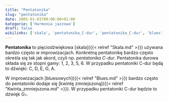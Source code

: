 ```yaml
---
title: "Pentatonika"
slug: "pentatonika"
date: 2005-01-01T00:00:00+01:00
kategorie: ['Harmonia jazzowa']
draft: false
wikilinks: ['skala', 'pentatonika_C-dur', 'pentatonika_C-dur', 'blues', 'kwinta_zmniejszona']
---
```

**Pentatonika** to pięciodźwiękowa [skala]({{< relref "Skala.md" >}}) używana
bardzo często w improwizacjach. Konkretną pentatonikę bardzo często
określa się tak jak akord, czyli np. *pentatonika
C-dur<!-- link nie odnosił się do niczego -->*. Pentatonika durowa składa się ze
stopni gamy: 1, 2, 3, 5, 6. W przypadku pentatoniki
C-dur<!-- link nie odnosił się do niczego --> będą to dźwięki: C, D, E, G, A.

W improwizacjach [bluesowych]({{< relref "Blues.md" >}}) bardzo często do
pentatoniki dodaje się [kwintę
zmniejszoną]({{< relref "Kwinta_zmniejszona.md" >}}). W przypadku pentatoniki
C-dur będzie to dźwięk G♭.

